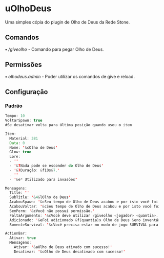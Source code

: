 # uOlhoDeus

Uma simples cópia do plugin de Olho de Deus da Rede Stone.

## Comandos

**•** */giveolho* - Comando para pegar Olho de Deus.

## Permissões

**•** *olhodeus.admin* - Poder utilizar os comandos de give e reload.

## Configuração

### Padrão

```java
Tempo: 10
VoltarSpawn: true
#Se desativar volta para última posição quando usou o item

Item:
  Material: 381
  Data: 0
  Nome: '&cOlho de Deus'
  Glow: true
  Lore:
  - ''
  - '&7Nada pode se esconder do Olho de Deus'
  - '&7Duração: &f10s&7.'
  - ''
  - '&e* Utilizado para invasões'

Mensagens:
  Title: ''
  SubTitle: '&4&lOlho de Deus'
  AcabouSpawn: '&cSeu tempo de Olho de Deus acabou e por isto você foi levado ao spawn!'
  AcabouVoltar: '&cSeu tempo de Olho de Deus acabou e por isto você foi levado ao último local que você usou o item!'
  SemPerm: '&cVocê não possui permissão.'
  FaltaArgumento: '&cVocê deve utilizar /giveolho <jogador> <quantia>.'
  Adicionado: '&eFoi adicionado &f{quantia}x Olho de Deus &eno inventário de &f{player} &ecom sucesso!'
  SomenteSurvival: '&cVocê precisa estar no modo de jogo SURVIVAL para usar o item.'

ActionBar:
  Ativar: true
  Mensagens:
    Ativar: '&aOlho de Deus ativado com sucesso!'
    Desativar: '&cOlho de Deus desativado com sucesso!'
